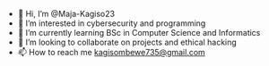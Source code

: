 - 👋 Hi, I’m @Maja-Kagiso23
- 👀 I’m interested in cybersecurity and programming
- 🌱 I’m currently learning BSc in Computer Science and Informatics
- 💞️ I’m looking to collaborate on projects and ethical hacking
- 📫 How to reach me kagisombewe735@gmail.com

<!---
Maja-Kagiso23/Maja-Kagiso23 is a ✨ special ✨ repository because its `README.md` (this file) appears on your GitHub profile.
You can click the Preview link to take a look at your changes.
--->
